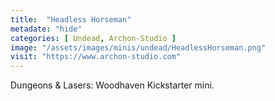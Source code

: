 ```yaml
---
title:  "Headless Horseman"
metadate: "hide"
categories: [ Undead, Archon-Studio ]
image: "/assets/images/minis/undead/HeadlessHorseman.png"
visit: "https://www.archon-studio.com"
---
```

Dungeons & Lasers: Woodhaven Kickstarter mini.